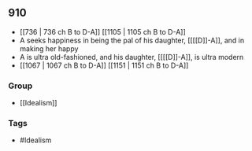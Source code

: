 ## 910
- [[736 | 736 ch B to D-A]] [[1105 | 1105 ch B to D-A]] 
- A seeks happiness in being the pal of his daughter, [[[[D]]-A]], and in making her happy
- A is ultra old-fashioned, and his daughter, [[[[D]]-A]], is ultra modern
- [[1067 | 1067 ch B to D-A]] [[1151 | 1151 ch B to D-A]] 


### Group
- [[Idealism]]

### Tags
- #Idealism


